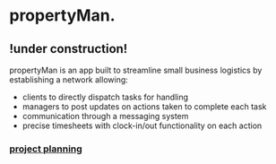 # propertyMan.
## !under construction!

propertyMan is an app built to streamline small business logistics by establishing a network allowing:
 - clients to directly dispatch tasks for handling
 - managers to post updates on actions taken to complete each task
 - communication through a messaging system
 - precise timesheets with clock-in/out functionality on each action

### [project planning](https://trello.com/b/yOAYreKt/propertyman)
